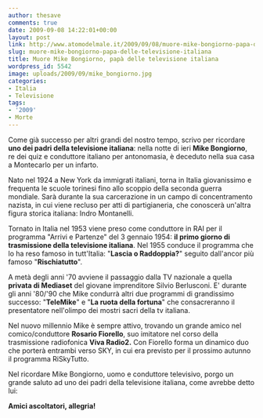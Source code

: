 ```yaml
---
author: thesave
comments: true
date: 2009-09-08 14:22:01+00:00
layout: post
link: http://www.atomodelmale.it/2009/09/08/muore-mike-bongiorno-papa-delle-televisione-italiana/
slug: muore-mike-bongiorno-papa-delle-televisione-italiana
title: Muore Mike Bongiorno, papà delle televisione italiana
wordpress_id: 5542
image: uploads/2009/09/mike_bongiorno.jpg
categories:
- Italia
- Televisione
tags:
- '2009'
- Morte
---
```



Come già successo per altri grandi del nostro tempo, scrivo per ricordare **uno dei padri della televisione italiana**: nella notte di ieri **Mike Bongiorno**, re dei quiz e conduttore italiano per antonomasia, è deceduto nella sua casa a Montecarlo per un infarto.

Nato nel 1924 a New York da immigrati italiani, torna in Italia giovanissimo e frequenta le scuole torinesi fino allo scoppio della seconda guerra mondiale. Sarà durante la sua carcerazione in un campo di concentramento nazista, in cui viene recluso per atti di partigianeria,  che conoscerà un'altra figura storica italiana: Indro Montanelli.

Tornato in Italia nel 1953 viene preso come conduttore in RAI per il programma "Arrivi e Partenze" del 3 gennaio 1954: **il primo giorno di trasmissione della televisione italiana**. Nel 1955 conduce il programma che lo ha reso famoso in tutt'Italia: "**Lascia o Raddoppia?**" seguito dall'ancor più famoso "**Rischiatutto**".

A metà degli anni '70 avviene il passaggio dalla TV nazionale a quella **privata di Mediaset** del giovane imprenditore Silvio Berlusconi. E' durante gli anni '80/'90 che Mike condurrà altri due programmi di grandissimo successo: "**TeleMike**" e "**La ruota della fortuna**" che consacreranno il presentatore nell'olimpo dei mostri sacri della tv italiana.

Nel nuovo millennio Mike è sempre attivo, trovando un grande amico nel comico/conduttore **Rosario Fiorello**, suo imitatore nel corso della trasmissione radiofonica **Viva Radio2.** Con Fiorello forma un dinamico duo che porterà entrambi verso SKY, in cui era previsto per il prossimo autunno il programma RiSkyTutto.

Nel ricordare Mike Bongiorno, uomo e conduttore televisivo, porgo un grande saluto ad uno dei padri della televisione italiana, come avrebbe detto lui:

**Amici ascoltatori, allegria!**
